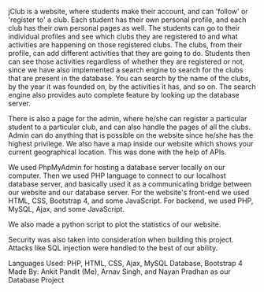 jClub is a website, where students make their account, and can 'follow' or 'register to' a club. Each student has their own personal profile, and each club has their own personal pages as well. The students can go to their individual profiles and see which clubs they are registered to and what activities are happening on those registered clubs. The clubs, from their profile, can add different activities that they are going to do. Students then can see those activities regardless of whether they are registered or not, since we have also implemented a search engine to search for the clubs that are present in the database. You can search by the name of the clubs, by the year it was founded on, by the activities it has, and so on. The search engine also provides auto complete feature by looking up the database server.

There is also a page for the admin, where he/she can register a particular student to a particular club, and can also handle the pages of all the clubs. Admin can do anything that is possible on the website since he/she has the highest privilege. We also have a map inside our website which shows your current geographical location. This was done with the help of APIs.

We used PhpMyAdmin for hosting a database server locally on our computer. Then we used PHP language to connect to our localhost database server, and basically used it as a communicating bridge between our website and our database server. For the website's front-end we used HTML, CSS, Bootstrap 4, and some JavaScript. For backend, we used PHP, MySQL, Ajax, and some JavaScript.

We also made a python script to plot the statistics of our website.

Security was also taken into consideration when building this project. Attacks like SQL injection were handled to the best of our ability.

Languages Used: PHP, HTML, CSS, Ajax, MySQL Database, Bootstrap 4 
Made By: Ankit Pandit (Me), Arnav Singh, and Nayan Pradhan as our Database Project
